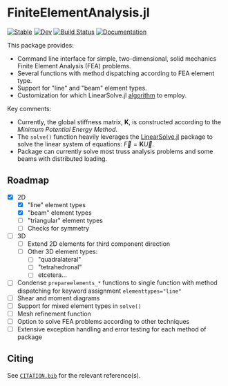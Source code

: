 # FiniteElementAnalysis.jl

[![Stable](https://img.shields.io/badge/docs-stable-blue.svg)](https://jmanthony3.github.io/FiniteElementAnalysis.jl/stable/)
[![Dev](https://img.shields.io/badge/docs-dev-blue.svg)](https://jmanthony3.github.io/FiniteElementAnalysis.jl/dev/)
[![Build Status](https://github.com/jmanthony3/FiniteElementAnalysis.jl/actions/workflows/CI.yml/badge.svg?branch=master)](https://github.com/jmanthony3/FiniteElementAnalysis.jl/actions/workflows/CI.yml?query=branch%3Amaster)
[![Documentation](https://github.com/jmanthony3/FiniteElementAnalysis.jl/actions/workflows/documentation.yml/badge.svg)](https://github.com/jmanthony3/FiniteElementAnalysis.jl/actions/workflows/documentation.yml)

This package provides:
- Command line interface for simple, two-dimensional, solid mechanics Finite Element Analysis (FEA) problems.
- Several functions with method dispatching according to FEA element type.
- Support for "line" and "beam" element types.
- Customization for which LinearSolve.jl [algorithm](https://docs.sciml.ai/LinearSolve/stable/basics/Preconditioners/) to employ.

Key comments:
- Currently, the global stiffness matrix, $\mathbf{K}$, is constructed according to the *Minimum Potential Energy Method*.
- The `solve()` function heavily leverages the [LinearSolve.jl](https://github.com/SciML/LinearSolve.jl) package to solve the linear system of equations: $\vec{F} = \mathbf{K}\vec{U}$.
- Package can currently solve most truss analysis problems and some beams with distributed loading.

## Roadmap
- [x] 2D
  - [x] "line" element types
  - [x] "beam" element types
  - [ ] "triangular" element types
  - [ ] Checks for symmetry
- [ ] 3D
  - [ ] Extend 2D elements for third component direction
  - [ ] Other 3D element types:
    - [ ] "quadralateral"
    - [ ] "tetrahedronal"
    - [ ] etcetera...
- [ ] Condense `prepareelements_*` functions to single function with method dispatching for keyword assignment `elementtypes="line"`
- [ ] Shear and moment diagrams
- [ ] Support for mixed element types in `solve()`
- [ ] Mesh refinement function
- [ ] Option to solve FEA problems according to other techniques
- [ ] Extensive exception handling and error testing for each method of package

## Citing

See [`CITATION.bib`](CITATION.bib) for the relevant reference(s).

